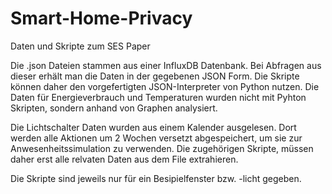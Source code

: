 # Smart-Home-Privacy
Daten und Skripte zum SES Paper

Die .json Dateien stammen aus einer InfluxDB Datenbank. Bei Abfragen aus dieser erhält man die Daten in der gegebenen JSON Form.
Die Skripte können daher den vorgefertigten JSON-Interpreter von Python nutzen.
Die Daten für Energieverbrauch und Temperaturen wurden nicht mit Pyhton Skripten, sondern anhand von Graphen analysiert.

Die Lichtschalter Daten wurden aus einem Kalender ausgelesen. Dort werden alle Aktionen um 2 Wochen versetzt abgespeichert, um sie zur Anwesenheitssimulation zu verwenden.
Die zugehörigen Skripte, müssen daher erst alle relvaten Daten aus dem File extrahieren.

Die Skripte sind jeweils nur für ein Besipielfenster bzw. -licht gegeben.
